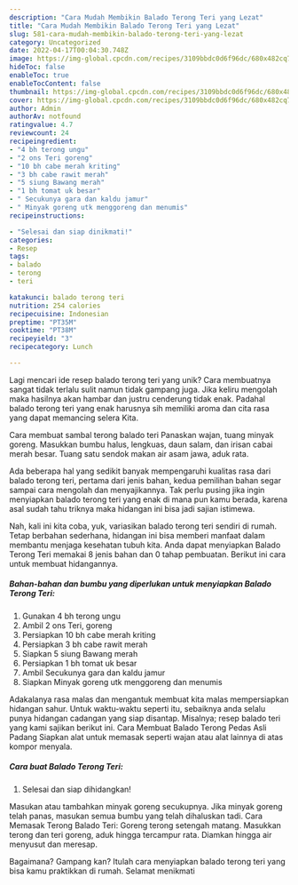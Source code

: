 ```yaml
---
description: "Cara Mudah Membikin Balado Terong Teri yang Lezat"
title: "Cara Mudah Membikin Balado Terong Teri yang Lezat"
slug: 581-cara-mudah-membikin-balado-terong-teri-yang-lezat
category: Uncategorized
date: 2022-04-17T00:04:30.748Z
image: https://img-global.cpcdn.com/recipes/3109bbdc0d6f96dc/680x482cq70/balado-terong-teri-foto-resep-utama.jpg
hideToc: false
enableToc: true
enableTocContent: false
thumbnail: https://img-global.cpcdn.com/recipes/3109bbdc0d6f96dc/680x482cq70/balado-terong-teri-foto-resep-utama.jpg
cover: https://img-global.cpcdn.com/recipes/3109bbdc0d6f96dc/680x482cq70/balado-terong-teri-foto-resep-utama.jpg
author: Admin
authorAv: notfound
ratingvalue: 4.7
reviewcount: 24
recipeingredient:
- "4 bh terong ungu"
- "2 ons Teri goreng"
- "10 bh cabe merah kriting"
- "3 bh cabe rawit merah"
- "5 siung Bawang merah"
- "1 bh tomat uk besar"
- " Secukunya gara dan kaldu jamur"
- " Minyak goreng utk menggoreng dan menumis"
recipeinstructions:

- "Selesai dan siap dinikmati!"
categories:
- Resep
tags:
- balado
- terong
- teri

katakunci: balado terong teri 
nutrition: 254 calories
recipecuisine: Indonesian
preptime: "PT35M"
cooktime: "PT38M"
recipeyield: "3"
recipecategory: Lunch

---
```





Lagi mencari ide resep balado terong teri yang unik? Cara membuatnya sangat tidak terlalu sulit namun tidak gampang juga. Jika keliru mengolah maka hasilnya akan hambar dan justru cenderung tidak enak. Padahal balado terong teri yang enak harusnya sih memiliki aroma dan cita rasa yang dapat memancing selera Kita.





Cara membuat sambal terong balado teri Panaskan wajan, tuang minyak goreng. Masukkan bumbu halus, lengkuas, daun salam, dan irisan cabai merah besar. Tuang satu sendok makan air asam jawa, aduk rata.

Ada beberapa hal yang sedikit banyak mempengaruhi kualitas rasa dari balado terong teri, pertama dari jenis bahan, kedua pemilihan bahan segar sampai cara mengolah dan menyajikannya. Tak perlu pusing jika ingin menyiapkan balado terong teri yang enak di mana pun kamu berada, karena asal sudah tahu triknya maka hidangan ini bisa jadi sajian istimewa.






Nah, kali ini kita coba, yuk, variasikan balado terong teri sendiri di rumah. Tetap berbahan sederhana, hidangan ini bisa memberi manfaat dalam membantu menjaga kesehatan tubuh kita. Anda dapat menyiapkan Balado Terong Teri memakai 8 jenis bahan dan 0 tahap pembuatan. Berikut ini cara untuk membuat hidangannya.

<!--inarticleads1-->

##### Bahan-bahan dan bumbu yang diperlukan untuk menyiapkan Balado Terong Teri:

1. Gunakan 4 bh terong ungu
1. Ambil 2 ons Teri, goreng
1. Persiapkan 10 bh cabe merah kriting
1. Persiapkan 3 bh cabe rawit merah
1. Siapkan 5 siung Bawang merah
1. Persiapkan 1 bh tomat uk besar
1. Ambil  Secukunya gara dan kaldu jamur
1. Siapkan  Minyak goreng utk menggoreng dan menumis


Adakalanya rasa malas dan mengantuk membuat kita malas mempersiapkan hidangan sahur. Untuk waktu-waktu seperti itu, sebaiknya anda selalu punya hidangan cadangan yang siap disantap. Misalnya; resep balado teri yang kami sajikan berikut ini. Cara Membuat Balado Terong Pedas Asli Padang Siapkan alat untuk memasak seperti wajan atau alat lainnya di atas kompor menyala. 

<!--inarticleads2-->

##### Cara buat Balado Terong Teri:


1. Selesai dan siap dihidangkan!

Masukan atau tambahkan minyak goreng secukupnya. Jika minyak goreng telah panas, masukan semua bumbu yang telah dihaluskan tadi. Cara Memasak Terong Balado Teri: Goreng terong setengah matang. Masukkan terong dan teri goreng, aduk hingga tercampur rata. Diamkan hingga air menyusut dan meresap. 

Bagaimana? Gampang kan? Itulah cara menyiapkan balado terong teri yang bisa kamu praktikkan di rumah. Selamat menikmati
